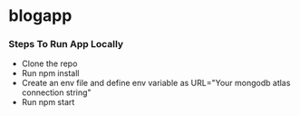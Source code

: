 # blogapp

### Steps To Run App Locally
* Clone the repo
* Run npm install
* Create an env file and define env variable as URL="Your mongodb atlas connection string"
* Run npm start
